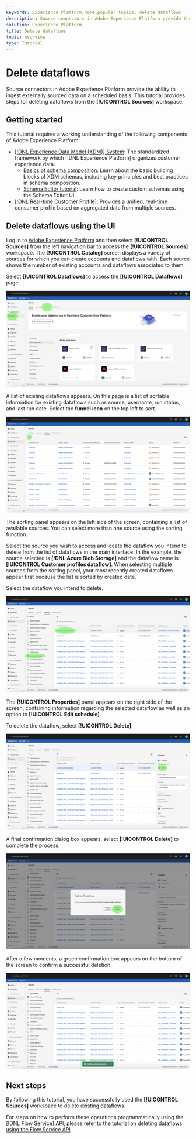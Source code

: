 ```yaml
---
keywords: Experience Platform;home;popular topics; delete dataflows
description: Source connectors in Adobe Experience Platform provide the ability to ingest externally sourced data on a scheduled basis. This tutorial provides steps for deleting dataflows from the Sources workspace.
solution: Experience Platform
title: Delete dataflows
topic: overview
type: Tutorial
---
```


# Delete dataflows

Source connectors in Adobe Experience Platform provide the ability to ingest externally sourced data on a scheduled basis. This tutorial provides steps for deleting dataflows from the **[!UICONTROL Sources]** workspace.

## Getting started

This tutorial requires a working understanding of the following components of Adobe Experience Platform:

-   [[!DNL Experience Data Model (XDM)] System](../../../xdm/home.md): The standardized framework by which [!DNL Experience Platform] organizes customer experience data.
    -   [Basics of schema composition](../../../xdm/schema/composition.md): Learn about the basic building blocks of XDM schemas, including key principles and best practices in schema composition.
    -   [Schema Editor tutorial](../../../xdm/tutorials/create-schema-ui.md): Learn how to create custom schemas using the Schema Editor UI.
-   [[!DNL Real-time Customer Profile]](../../../profile/home.md): Provides a unified, real-time consumer profile based on aggregated data from multiple sources.

## Delete dataflows using the UI

Log in to [Adobe Experience Platform](https://platform.adobe.com) and then select **[!UICONTROL Sources]** from the left navigation bar to access the **[!UICONTROL Sources]** workspace. The **[!UICONTROL Catalog]** screen displays a variety of sources for which you can create accounts and dataflows with. Each source shows the number of existing accounts and dataflows associated to them.

Select **[!UICONTROL Dataflows]** to access the **[!UICONTROL Dataflows]** page.

![dataset-flow-activity](../../images/tutorials/delete/dataflows.png)

A list of existing dataflows appears. On this page is a list of sortable information for existing dataflows such as source, username, run status, and last run date. Select the **funnel icon** on the top left to sort.

![dataflows-list](../../images/tutorials/delete/dataflows-list.png)

The sorting panel appears on the left side of the screen, containing a list of available sources.
You can select more than one source using the sorting function.

Select the source you wish to access and locate the dataflow you intend to delete from the list of dataflows in the main interface. In the example, the source selected is **[!DNL Azure Blob Storage]** and the dataflow name is **[!UICONTROL Customer profiles dataflow]**. When selecting multiple sources from the sorting panel, your most recently created dataflows appear first because the list is sorted by created date.

Select the dataflow you intend to delete.

![dataflows-sort](../../images/tutorials/delete/dataflows-sort.png)

The **[!UICONTROL Properties]** panel appears on the right side of the screen, containing information regarding the selected dataflow as well as an option to **[!UICONTROL Edit schedule]**.

To delete the dataflow, select **[!UICONTROL Delete]**.

![dataflows-sort](../../images/tutorials/delete/dataflows-properties.png)

A final confirmation dialog box appears, select **[!UICONTROL Delete]** to complete the process.

![delete](../../images/tutorials/delete/delete.png)

After a few moments, a green confirmation box appears on the bottom of the screen to confirm a successful deletion.

![confirmed](../../images/tutorials/delete/confirmed.png)

## Next steps

By following this tutorial, you have successfully used the **[!UICONTROL Sources]** workspace to delete existing dataflows.

For steps on how to perform these operations programmatically using the [!DNL Flow Service] API, please refer to the tutorial on [deleting dataflows using the Flow Service API](../../tutorials/api/delete-dataflows.md)